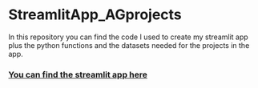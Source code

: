 # StreamlitApp_AGprojects
In this repository you can find the code I used to create my streamlit app plus the python functions and the datasets needed for the projects in the app.

### [You can find the streamlit app here](https://share.streamlit.io/aleg67/streamlitapp_agprojects/main/AGprojects.py)
